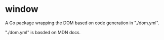 # window

A Go package wrapping the DOM based on code generation in "./dom.yml".

"./dom.yml" is basded on MDN docs.
